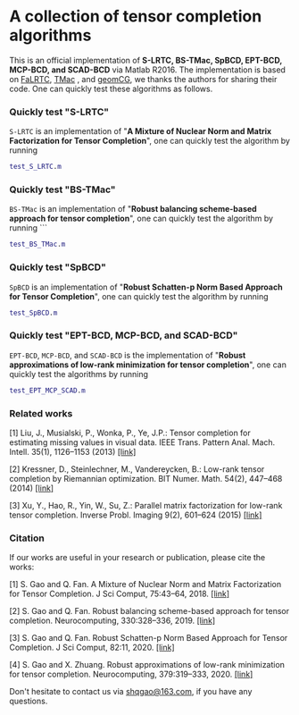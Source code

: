 # A collection of tensor completion algorithms
This is an official implementation of **S-LRTC, BS-TMac, SpBCD, EPT-BCD, MCP-BCD, and SCAD-BCD** via Matlab R2016. The implementation is based on [FaLRTC](https://ieeexplore.ieee.org/document/6138863), [TMac](https://link.springer.com/article/10.1007/s11464-012-0194-5) , and [geomCG](https://link.springer.com/article/10.1007/s10543-013-0455-z), we thanks the authors for sharing their code. One can quickly test these algorithms as follows.
### Quickly test "S-LRTC"
```S-LRTC``` is an implementation of "**A Mixture of Nuclear Norm and Matrix Factorization for Tensor Completion**", one can quickly test the algorithm by running 
```matlab
test_S_LRTC.m 
```
### Quickly test "BS-TMac"
```BS-TMac``` is an implementation of "**Robust balancing scheme-based approach for tensor completion**", one can quickly test the algorithm by running ```
```matlab
test_BS_TMac.m
```

### Quickly test "SpBCD"
```SpBCD``` is an implementation of "**Robust Schatten-p Norm Based Approach for Tensor Completion**", one can quickly test the algorithm by running
```matlab
test_SpBCD.m
```

### Quickly test "EPT-BCD, MCP-BCD, and SCAD-BCD"
```EPT-BCD```, ```MCP-BCD```, and ```SCAD-BCD``` is the implementation of "**Robust approximations of low-rank minimization for tensor completion**", one can quickly test the algorithms by running 
```matlab
test_EPT_MCP_SCAD.m
```

### Related works
[1] Liu, J., Musialski, P., Wonka, P., Ye, J.P.: Tensor completion for estimating missing values in visual data. IEEE Trans. Pattern Anal. Mach. Intell. 35(1), 1126–1153 (2013) [[link]](https://ieeexplore.ieee.org/document/6138863)

[2] Kressner, D., Steinlechner, M., Vandereycken, B.: Low-rank tensor completion by Riemannian optimization. BIT Numer. Math. 54(2), 447–468 (2014) [[link]](https://link.springer.com/article/10.1007/s10543-013-0455-z)

[3] Xu, Y., Hao, R., Yin, W., Su, Z.: Parallel matrix factorization for low-rank tensor completion. Inverse Probl. Imaging 9(2), 601–624 (2015) [[link]](https://link.springer.com/article/10.1007/s11464-012-0194-5)

### Citation
If our works are useful in your research or publication, please cite the works:

[1] S. Gao and Q. Fan. A Mixture of Nuclear Norm and Matrix Factorization for Tensor Completion. J Sci Comput, 75:43–64, 2018. [[link]](https://doi.org/10.1007/s10915-017-0521-9)

[2] S. Gao and Q. Fan. Robust balancing scheme-based approach for tensor completion. Neurocomputing, 330:328–336, 2019. [[link]](https://doi.org/10.1016/j.neucom.2018.11.033)

[3] S. Gao and Q. Fan. Robust Schatten-p Norm Based Approach for Tensor Completion. J Sci Comput, 82:11, 2020. [[link]](https://doi.org/10.1007/s10915-019-01108-9)

[4] S. Gao and X. Zhuang. Robust approximations of low-rank minimization for tensor completion. Neurocomputing, 379:319–333, 2020. [[link]](https://doi.org/10.1016/j.neucom.2019.10.086)

Don't hesitate to contact us via [shqgao@163.com](), if you have any questions.


